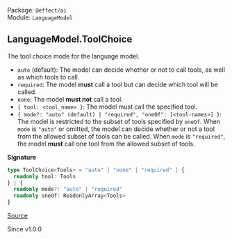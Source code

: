 Package: `@effect/ai`<br />
Module: `LanguageModel`<br />

## LanguageModel.ToolChoice

The tool choice mode for the language model.
- `auto` (default): The model can decide whether or not to call tools, as
  well as which tools to call.
- `required`: The model **must** call a tool but can decide which tool will
  be called.
- `none`: The model **must not** call a tool.
- `{ tool: <tool_name> }`: The model must call the specified tool.
- `{ mode?: "auto" (default) | "required", "oneOf": [<tool-names>] }`: The
  model is restricted to the subset of tools specified by `oneOf`. When
  `mode` is `"auto"` or omitted, the model can decide whether or not a tool
  from the allowed subset of tools can be called. When `mode` is
  `"required"`, the model **must** call one tool from the allowed subset of
  tools.

**Signature**

```ts
type ToolChoice<Tools> = "auto" | "none" | "required" | {
  readonly tool: Tools
} | {
  readonly mode?: "auto" | "required"
  readonly oneOf: ReadonlyArray<Tools>
}
```

[Source](https://github.com/Effect-TS/effect/tree/main/packages/ai/ai/src/LanguageModel.ts#L250)

Since v1.0.0